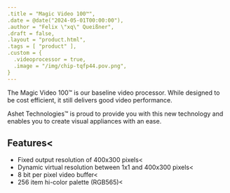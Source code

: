 ```yaml
---
.title = "Magic Video 100™",
.date = @date("2024-05-01T00:00:00"),
.author = "Felix \"xq\" Queißner",
.draft = false,
.layout = "product.html",
.tags = [ "product" ],
.custom = {
  .videoprocessor = true,
  .image = "/img/chip-tqfp44.pov.png",
}
---
```

The Magic&nbsp;Video 100™ is our baseline video processor. While designed to be cost efficient, it still delivers good video performance.

Ashet&nbsp;Technologies™ is proud to provide you with this new technology and enables you to create visual appliances with an ease.

## Features<

- Fixed output resolution of 400x300 pixels<
- Dynamic virtual resolution between 1x1 and 400x300 pixels<
- 8 bit per pixel video buffer<
- 256 item hi-color palette (RGB565)<

<!-- <h2>Documents &amp; Downloads</h2>

<h3>Documentation</h3>

<ul>
  <li><a href="">Datasheet</a></li>
</ul>

<h3>Software &amp; Sources</h3>

<ul>
  <li><a href="" target="_blank">Verilog Implementation</a></li>
  <li><a href="" target="_blank">Driver Sources</a></li>
</ul> -->
